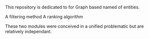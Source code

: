 This repository is dedicated to for Graph based named of entities.

A filtering method
A ranking algorithm

These two modules were conceived in a unified problematic but are relatively independant.



